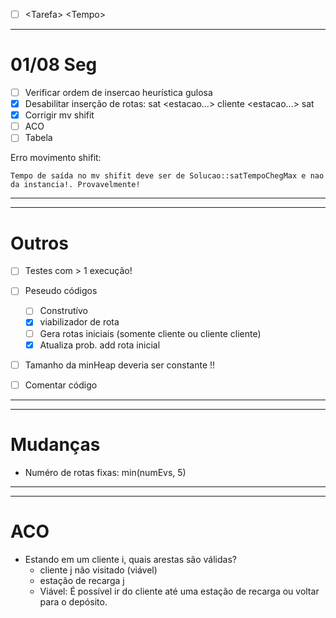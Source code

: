 - [ ] \<Tarefa\> \<Tempo\>



***

# 01/08 Seg

- [ ] Verificar ordem de insercao heurística gulosa
- [x] Desabilitar inserção de rotas: sat <estacao...> cliente <estacao...> sat
- [x] Corrigir mv shifit
- [ ] ACO
- [ ] Tabela

Erro movimento shifit: 

	Tempo de saída no mv shifit deve ser de Solucao::satTempoChegMax e nao da instancia!. Provavelmente!


***

***

# Outros
- [ ] Testes com > 1 execução!
- [ ] Peseudo códigos 
	- [ ] Construtívo
	- [x] viabilizador de rota
	- [ ] Gera rotas iniciais (somente cliente ou cliente cliente)
	- [x] Atualiza prob. add rota inicial

- [ ] Tamanho da minHeap deveria ser constante !!
- [ ] Comentar código 



***
***

# Mudanças

- Numéro de rotas fixas: min(numEvs, 5)



***
***

# ACO

- Estando em um cliente i, quais arestas são válidas?
	- cliente j não visitado (viável)
	- estação de recarga j
	- Viável: É possível ir do cliente até uma estação de recarga ou voltar para o depósito.